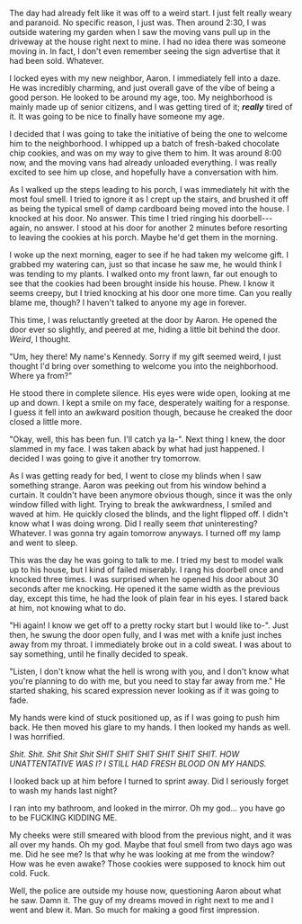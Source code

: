 The day had already felt like it was off to a weird start. I just felt really weary and paranoid. No specific reason, I just was. Then around 2:30, I was outside watering my garden when I saw the moving vans pull up in the driveway at the house right next to mine. I had no idea there was someone moving in. In fact, I don't even remember seeing the sign advertise that it had been sold. Whatever. 

I locked eyes with my new neighbor, Aaron. I immediately fell into a daze. He was incredibly charming, and just overall gave of the vibe of being a good person. He looked to be around my age, too. My neighborhood is mainly made up of senior citizens, and I was getting tired of it; ***really*** tired of it. It was going to be nice to finally have someone my age. 

I decided that I was going to take the initiative of being the one to welcome him to the neighborhood. I whipped up a batch of fresh-baked chocolate chip cookies, and was on my way to give them to him. It was around 8:00 now, and the moving vans had already unloaded everything. I was really excited to see him up close, and hopefully have a conversation with him.

As I walked up the steps leading to his porch, I was immediately hit with the most foul smell. I tried to ignore it as I crept up the stairs, and brushed it off as being the typical smell of damp cardboard being moved into the house. I knocked at his door. No answer. This time I tried ringing his doorbell--- again, no answer. I stood at his door for another 2 minutes before resorting to leaving the cookies at his porch. Maybe he'd get them in the morning. 

I woke up the next morning, eager to see if he had taken my welcome gift. I grabbed my watering can, just so that incase he saw me, he would think I was tending to my plants. I walked onto my front lawn, far out enough to see that the cookies had been brought inside his house. Phew. I know it seems creepy, but I tried knocking at his door one more time. Can you really blame me, though? I haven't talked to anyone my age in forever.

This time, I was reluctantly greeted at the door by Aaron. He opened the door ever so slightly, and peered at me, hiding a little bit behind the door. *Weird*, I thought. 

"Um, hey there! My name's Kennedy. Sorry if my gift seemed weird, I just thought I'd bring over something to welcome you into the neighborhood. Where ya from?"

He stood there in complete silence. His eyes were wide open, looking at me up and down. I kept a smile on my face, desperately waiting for a response. I guess it fell into an awkward position though, because he creaked the door closed a little more.

"Okay, well, this has been fun. I'll catch ya la-". Next thing I knew, the door slammed in my face. I was taken aback by what had just happened. I decided I was going to give it another try tomorrow. 

As I was getting ready for bed, I went to close my blinds when I saw something strange. Aaron was peeking out from his window behind a curtain. It couldn't have been anymore obvious though, since it was the only window filled with light. Trying to break the awkwardness, I smiled and waved at him. He quickly closed the blinds, and the light flipped off. I didn't know what I was doing wrong. Did I really seem *that* uninteresting? Whatever. I was gonna try again tomorrow anyways. I turned off my lamp and went to sleep.

This was the day he was going to talk to me. I tried my best to model walk up to his house, but I kind of failed miserably. I rang his doorbell once and knocked three times. I was surprised when he opened his door about 30 seconds after me knocking. He opened it the same width as the previous day, except this time, he had the look of plain fear in his eyes. I stared back at him, not knowing what to do.

"Hi again! I know we get off to a pretty rocky start but I would like to-". Just then, he swung the door open fully, and I was met with a knife just inches away from my throat. I immediately broke out in a cold sweat. I was about to say something, until he finally decided to speak.

"Listen, I don't know what the hell is wrong with you, and I don't know what you're planning to do with me, but you need to stay far away from me." He started shaking, his scared expression never looking as if it was going to fade. 

My hands were kind of stuck positioned up, as if I was going to push him back. He then moved his glare to my hands. I then looked my hands as well. I was horrified.

*Shit. Shit. Shit Shit Shit SHIT SHIT SHIT SHIT SHIT SHIT. HOW UNATTENTATIVE WAS I? I STILL HAD FRESH BLOOD ON MY HANDS.* 

I looked back up at him before I turned to sprint away. Did I seriously forget to wash my hands last night?

I ran into my bathroom, and looked in the mirror. Oh my god... you have go to be FUCKING KIDDING ME.

My cheeks were still smeared with blood from the previous night, and it was all over my hands. Oh my god.  Maybe that foul smell from two days ago was me. Did he see me? Is that why he was looking at me from the window? How was he even awake? Those cookies were supposed to knock him out cold. Fuck. 

Well, the police are outside my house now, questioning Aaron about what he saw. Damn it. The guy of my dreams moved in right next to me and I went and blew it. Man. So much for making a good first impression.